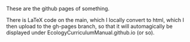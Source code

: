 These are the github pages of something.

There is LaTeX code on the main, which I locally convert to html, which I then upload to the gh-pages branch, so that it will automagically be displayed under EcologyCurriculumManual.github.io (or so).
